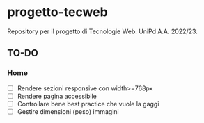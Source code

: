 # progetto-tecweb
Repository per il progetto di Tecnologie Web. UniPd A.A. 2022/23.
## TO-DO
### Home
- [ ] Rendere sezioni responsive con width>=768px
- [ ] Rendere pagina accessibile
- [ ] Controllare bene best practice che vuole la gaggi
- [ ] Gestire dimensioni (peso) immagini
